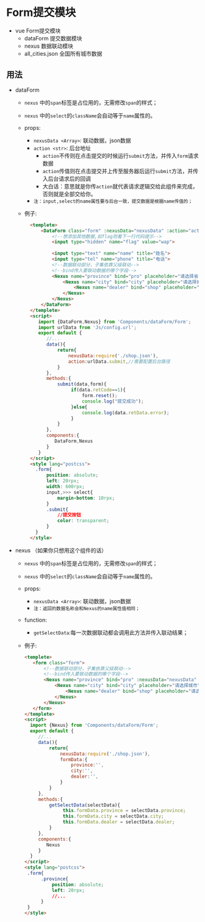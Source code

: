 # Form提交模块

 - vue Form提交模块
    - dataForm 提交数据模块
    - nexus 数据联动模块
    - all_cities.json 全国所有城市数据
 
## 用法
- dataForm
    - `nexus` 中的`span`标签是占位用的，无需修改`span`的样式；
    - `nexus` 中的`select`的`className`会自动等于`name`属性的。
    - props: 
        - `nexusData <Array>`: 联动数据，json数据
        - `action <str>`: 后台地址
            - `action`不传则在点击提交的时候运行`submit`方法，并传入`form`请求数据
            - `action`传值则在点击提交并上传至服务器后运行`submit`方法，并传入后台请求后的回调
            - 大白话：意思就是你传`action`就代表请求逻辑交给此组件来完成，否则就是全部交给你。
        - `注：input,select的name属性要与后台一致，提交数据是根据name传值的；`
    - 例子:

      ```html
        <templete>
            <DataForm class="form" :nexusData="nexusData" :action="action" @submit="submit">
                <!--想添加其他数据,如flag则看下一行代码提示-->
                <input type="hidden" name="flag" value="wap">
            
                <input type="text" name="name" title="姓名">
                <input type="tel" name="phone" title="电话">
                <!--数据联动部分，子集依靠父级联动-->
                <!--bind传入要联动数据的哪个字段-->
                <Nexus name="province" bind="pro" placeholder="请选择省份" title="省份">
                    <Nexus name="city" bind="city" placeholder="请选择城市" title="城市">
                        <Nexus name="dealer" bind="shop" placeholder="请选择经销商" title="经销商"/>
                    </Nexus>
                </Nexus>
            </DataForm>
        </templete>
        <script>
           import {DataForm,Nexus} from 'Components/dataForm/Form';
           import urlData from 'Js/config.url';
           export default {
              //...
              data(){
                  return{
                      nexusData:require('./shop.json'),
                      action:urlData.submit,//需要配置后台路径
                  }
              },
              methods:{
                  submit(data,form){
                       if(data.retCode==1){
                           form.reset();
                           console.log("提交成功");
                       }else{
                           console.log(data.retData.error);
                       }
                  }
              },
              components:{
                 DataForm,Nexus
              }  
           }
        </script>
        <style lang="postcss">
          .form{
              position: absolute;
              left: 20rpx;
              width: 600rpx;
              input,>>> select{
                  margin-bottom: 10rpx;
              }
              .submit{
                  //提交按钮
                  color: transparent;
              }
          }
        </style>
      ```
 
- nexus （如果你只想用这个组件的话）
    - `nexus` 中的`span`标签是占位用的，无需修改`span`的样式；
    - `nexus` 中的`select`的`className`会自动等于`name`属性的。
    - props: 
        - `nexusData <Array>`: 联动数据，json数据
        - `注：返回的数据名称会和Nexus的name属性值相同；`
    - function:
        - `getSelectData`:每一次数据联动都会调用此方法并传入联动结果；
    - 例子:
    
        ```html
        <templete>
           <form class="form">
               <!--数据联动部分，子集依靠父级联动-->
               <!--bind传入要联动数据的哪个字段-->
               <Nexus name="province" bind="pro" :nexusData="nexusData" @getSelectData="getSelectData" placeholder="请选择省份" title="省份">
                   <Nexus name="city" bind="city" placeholder="请选择城市" title="城市">
                       <Nexus name="dealer" bind="shop" placeholder="请选择经销商" title="经销商"/>
                   </Nexus>
               </Nexus>
           </form>
        </templete>
        <script>
          import {Nexus} from 'Components/dataForm/Form';
          export default {
             //...
             data(){
                 return{
                     nexusData:require('./shop.json'),
                     formData:{
                         province:'',
                         city:'',
                         dealer:'',
                     }
                 }
             },
             methods:{
                 getSelectData(selectData){
                      this.formData.province = selectData.province;
                      this.formData.city = selectData.city;
                      this.formData.dealer = selectData.dealer;
                 }
             },
             components:{
                Nexus
             }  
          }
        </script>
        <style lang="postcss">
         .form{
              .province{
                  position: absolute;
                  left: 20rpx;
                  //...
              }
         }
        </style>
        ``` 
